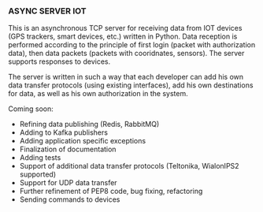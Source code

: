 ### ASYNC SERVER IOT

This is an asynchronous TCP server for receiving data from IOT devices (GPS trackers, smart devices, etc.) written in Python. Data reception is performed according to the principle of first login (packet with authorization data), then data packets (packets with cooridnates, sensors). The server supports responses to devices.

The server is written in such a way that each developer can add his own data transfer protocols (using existing interfaces), add his own destinations for data, as well as his own authorization in the system.

Coming soon:
- Refining data publishing (Redis, RabbitMQ)
- Adding to Kafka publishers
- Adding application specific exceptions
- Finalization of documentation
- Adding tests
- Support of additional data transfer protocols (Teltonika, WialonIPS2 supported)
- Support for UDP data transfer
- Further refinement of PEP8 code, bug fixing, refactoring
- Sending commands to devices
